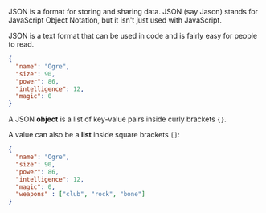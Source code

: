 JSON is a format for storing and sharing data. JSON (say Jason) stands for JavaScript Object Notation, but it isn't just used with JavaScript. 

JSON is a text format that can be used in code and is fairly easy for people to read. 

```json
{
  "name": "Ogre",
  "size": 90,
  "power": 86,
  "intelligence": 12,
  "magic": 0
}
```

A JSON **object** is a list of key-value pairs inside curly brackets `{}`.

A value can also be a **list** inside square brackets `[]`:

```json
{
  "name": "Ogre",
  "size": 90,
  "power": 86,
  "intelligence": 12,
  "magic": 0,
  "weapons" : ["club", "rock", "bone"]
}
```
